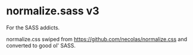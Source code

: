 # normalize.sass v3

For the SASS addicts.

normalize.css swiped from https://github.com/necolas/normalize.css and converted to good ol' SASS.